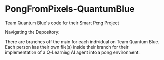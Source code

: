 # PongFromPixels-QuantumBlue
Team Quantum Blue's code for their Smart Pong Project


Navigating the Depository: 

There are branches off the main for each individual on Team Quantum Blue. Each person has their own file(s) inside their branch for their implementation of a Q-Learning AI agent into a pong environment. 
